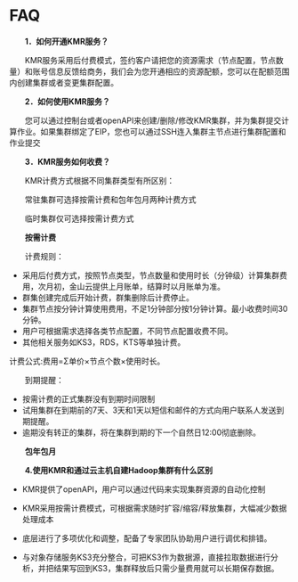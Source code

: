 # FAQ

　　**1．如何开通KMR服务？**
  
　　KMR服务采用后付费模式，签约客户请把您的资源需求（节点配置，节点数量）和账号信息反馈给商务，我们会为您开通相应的资源配额，您可以在配额范围内创建集群或者变更集群配置。
  
　　**2．如何使用KMR服务？**
  
　　您可以通过控制台或者openAPI来创建/删除/修改KMR集群，并为集群提交计算作业。如果集群绑定了EIP，您也可以通过SSH连入集群主节点进行集群配置和作业提交
  
　　**3．KMR服务如何收费？**
  
　　KMR计费方式根据不同集群类型有所区别：
  
　　常驻集群可选择按需计费和包年包月两种计费方式
  
　　临时集群仅可选择按需计费方式
  
 　　**按需计费**
   
 　　计费规则：

* 采用后付费方式，按照节点类型，节点数量和使用时长（分钟级）计算集群费用，次月初，金山云提供上月账单，结算时以月账单为准。
* 群集创建完成后开始计费，群集删除后计费停止。
* 集群节点按分钟计算使用费用，不足1分钟部分按1分钟计算。最小收费时间30分钟。
* 用户可根据需求选择各类节点配置，不同节点配置收费不同。
* 其他相关服务如KS3，RDS，KTS等单独计费。

 计费公式:费用=Σ单价×节点个数×使用时长。

　　到期提醒：

* 按需计费的正式集群没有到期时间限制
* 试用集群在到期前的7天、3天和1天以短信和邮件的方式向用户联系人发送到期提醒。
* 逾期没有转正的集群，将在集群到期的下一个自然日12:00彻底删除。
   
 　　**包年包月**
  
  
　　**4.使用KMR和通过云主机自建Hadoop集群有什么区别**
  
* KMR提供了openAPI，用户可以通过代码来实现集群资源的自动化控制

* KMR采用按需计费模式，可根据需求随时扩容/缩容/释放集群，大幅减少数据处理成本

* 底层进行了多项优化和调整，配备了专家团队协助用户进行调优和排错。

* 与对象存储服务KS3充分整合，可把KS3作为数据源，直接拉取数据进行分析，并把结果写回到KS3，集群释放后只需少量费用就可以长期保存数据。

